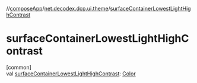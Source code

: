 //[composeApp](../../index.md)/[net.decodex.dcp.ui.theme](index.md)/[surfaceContainerLowestLightHighContrast](surface-container-lowest-light-high-contrast.md)

# surfaceContainerLowestLightHighContrast

[common]\
val [surfaceContainerLowestLightHighContrast](surface-container-lowest-light-high-contrast.md): [Color](https://developer.android.com/reference/kotlin/androidx/compose/ui/graphics/Color.html)

